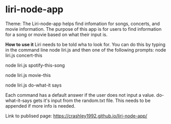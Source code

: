 # liri-node-app
Theme: The Liri-node-app helps find infomation for songs, concerts, and movie information. The purpose of this app is for users to find information for a song or movie based on what their input is. 

**How to use it**
Liri needs to be told wha to look for. You can do this by typing in the command line node liri.js and then one of the following prompts:
node liri.js concert-this <band you want to see> 
 
node liri.js  spotify-this-song <song you want to listen to>
  
node liri.js  movie-this <moive title>
  
node liri.js do-what-it says 

Each command has a default answer if the user does not input a value. do-what-it-says gets it's input from the random.txt file. This needs to be appended if more info is needed.

Link to publised page: https://crashley1992.github.io/liri-node-app/
